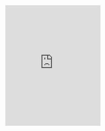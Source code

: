 

<iframe src="https://open.spotify.com/embed/playlist/7suLAS2mdLsixLP9RppAQA" width="300" height="380" frameborder="0" allowtransparency="true" allow="encrypted-media"></iframe>

